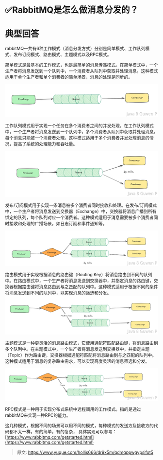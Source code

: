 # ✅RabbitMQ是怎么做消息分发的？


# 典型回答

rabbitMQ一共有6种工作模式（消息分发方式）分别是简单模式、工作队列模式、发布订阅模式、路由模式、主题模式以及RPC模式。

简单模式是最基本的工作模式，也是最简单的消息传递模式。在简单模式中，一个生产者将消息发送到一个队列中，一个消费者从队列中获取并处理消息。这种模式适用于单个生产者和单个消费者的简单场景，消息的处理是同步的。

![image.png](./img/KhXLNZ-kOpinf60b/1690624284380-66eada88-4d89-4ed9-93cd-627e3f93f56e-014067.png)

工作队列模式用于实现一个任务在多个消费者之间的并发处理。在工作队列模式中，一个生产者将消息发送到一个队列中，多个消费者从队列中获取并处理消息。每个消息只能被一个消费者处理。这种模式适用于多个消费者并发处理消息的情况，提高了系统的处理能力和吞吐量。

![image.png](./img/KhXLNZ-kOpinf60b/1690624355141-ff0dc06e-2a75-4962-9c5c-35ba680eeaea-335651.png)

发布/订阅模式用于实现一条消息被多个消费者同时接收和处理。在发布/订阅模式中，一个生产者将消息发送到交换器（Exchange）中，交换器将消息广播到所有绑定的队列，每个队列对应一个消费者。这种模式适用于消息需要被多个消费者同时接收和处理的广播场景，如日志订阅和事件通知等。

![image.png](./img/KhXLNZ-kOpinf60b/1691761653923-73c27264-2080-4a26-a3c8-513971f6b941-597044.png)

路由模式用于实现根据消息的路由键（Routing Key）将消息路由到不同的队列中。在路由模式中，一个生产者将消息发送到交换器中，并指定消息的路由键，交换器根据路由键将消息路由到与之匹配的队列中。这种模式适用于根据不同的条件将消息发送到不同的队列中，以实现消息的筛选和分发。
![image.png](./img/KhXLNZ-kOpinf60b/1690624635994-00378b54-2577-4dc5-b1de-f634f4a0a0fd-584864.png)


主题模式是一种更灵活的消息路由模式，它使用通配符匹配路由键，将消息路由到多个队列中。在主题模式中，一个生产者将消息发送到交换器中，并指定主题（Topic）作为路由键，交换器根据通配符匹配将消息路由到与之匹配的队列中。这种模式适用于消息的复杂路由需求，可以实现高度灵活的消息筛选和分发。

![image.png](./img/KhXLNZ-kOpinf60b/1690624641506-e406d7f9-3fba-43b5-ad66-10e23f05a8ae-843647.png)

RPC模式是一种用于实现分布式系统中远程调用的工作模式。指的是通过rabbitMQ来实现一种RPC的能力。


这几种模式，根据不同的场景可以用不同的模式，每种模式的发送方及接收方的代码都不太一样，有的简单，有的复杂， 具体实现可以参考：[https://www.rabbitmq.com/getstarted.html](https://www.rabbitmq.com/getstarted.html)


> 原文: <https://www.yuque.com/hollis666/dr9x5m/qdmqppwgypsifot5>